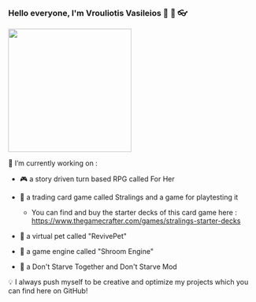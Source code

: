 ### Hello everyone, I'm Vrouliotis Vasileios :dragon: :robot: :eyeglasses: 

<img src="https://media.giphy.com/media/UOvFfXGINpmN2/giphy.gif" width="250" height="250" />

🔭 I’m currently working on : 

- :video_game:  a story driven turn based RPG called For Her 

- :flower_playing_cards: a trading card game called Stralings and a game for playtesting it
  - You can find and buy the starter decks of this card game here : https://www.thegamecrafter.com/games/stralings-starter-decks

- :hamster:  a virtual pet called "RevivePet"

- :space_invader: a game engine called "Shroom Engine"

- :frog: a Don't Starve Together and Don't Starve Mod

:bulb: I always push myself to be creative and optimize my projects which you can find here on GitHub!



<!--
**vvroul/vvroul** is a ✨ _special_ ✨ repository because its `README.md` (this file) appears on your GitHub profile.

Here are some ideas to get you started:

- 🔭 I’m currently working on ...
- 🌱 I’m currently learning ...
- 👯 I’m looking to collaborate on ...
- 🤔 I’m looking for help with ...
- 💬 Ask me about ...
- 📫 How to reach me: ...
- 😄 Pronouns: ...
- ⚡ Fun fact: ...
-->
